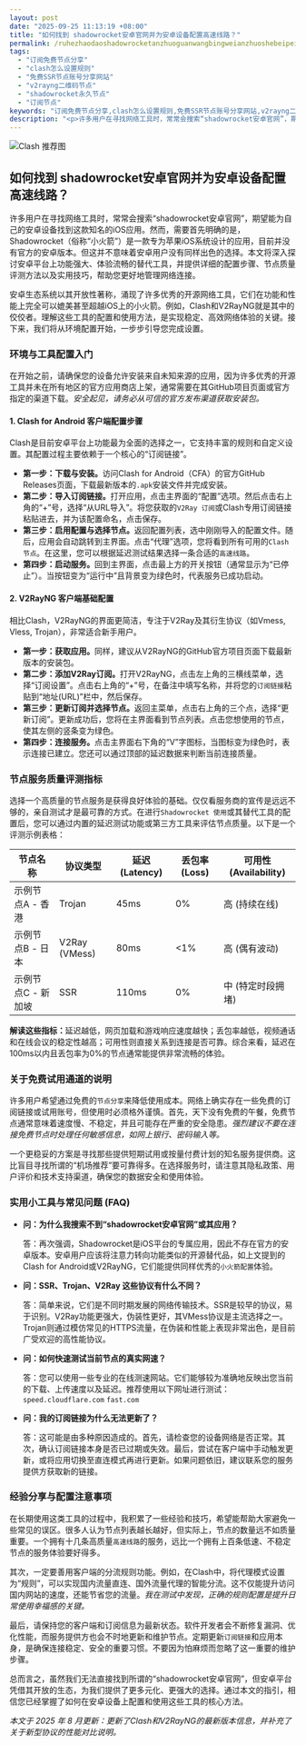 ```yaml
---
layout: post
date: "2025-09-25 11:13:19 +08:00"
title: "如何找到 shadowrocket安卓官网并为安卓设备配置高速线路？"
permalink: /ruhezhaodaoshadowrocketanzhuoguanwangbingweianzhuoshebeipeizhigaosuxianlu/
tags:
  - "订阅免费节点分享"
  - "clash怎么设置规则"
  - "免费SSR节点账号分享网站"
  - "v2rayng二维码节点"
  - "shadowrocket永久节点"
  - "订阅节点"
keywords: "订阅免费节点分享,clash怎么设置规则,免费SSR节点账号分享网站,v2rayng二维码节点,shadowrocket永久节点,订阅节点"
description: "<p>许多用户在寻找网络工具时，常常会搜索“shadowrocket安卓官网”，期望能为自己的安卓设备找到这款知名的iOS应用。然而，需要首先明确的是，Shadowrocket（俗称“小火箭”）是一款专为苹果iOS系统设计的应用，目前并没有官方的安卓版本。但这并不意味着安卓用户没有同样出色的选择。本文将深入探讨安卓平台上功能强大、体验流畅的替代工具，并提供详细的配置步骤、节点质量评测方法以及实用技巧，帮助您更好地管理网络连接。</p>"
---
```


![Clash 推荐图](https://clashjd.github.io/assets/img/付费小火箭机场推荐.png)

## 如何找到 shadowrocket安卓官网并为安卓设备配置高速线路？

<p>许多用户在寻找网络工具时，常常会搜索“shadowrocket安卓官网”，期望能为自己的安卓设备找到这款知名的iOS应用。然而，需要首先明确的是，Shadowrocket（俗称“小火箭”）是一款专为苹果iOS系统设计的应用，目前并没有官方的安卓版本。但这并不意味着安卓用户没有同样出色的选择。本文将深入探讨安卓平台上功能强大、体验流畅的替代工具，并提供详细的配置步骤、节点质量评测方法以及实用技巧，帮助您更好地管理网络连接。</p>
<p>安卓生态系统以其开放性著称，涌现了许多优秀的开源网络工具，它们在功能和性能上完全可以媲美甚至超越iOS上的小火箭。例如，Clash和V2RayNG就是其中的佼佼者。理解这些工具的配置和使用方法，是实现稳定、高效网络体验的关键。接下来，我们将从环境配置开始，一步步引导您完成设置。</p>
<h3>环境与工具配置入门</h3>
<p>在开始之前，请确保您的设备允许安装来自未知来源的应用，因为许多优秀的开源工具并未在所有地区的官方应用商店上架，通常需要在其GitHub项目页面或官方指定的渠道下载。<em>安全起见，请务必从可信的官方发布渠道获取安装包。</em></p>
<h4>1. Clash for Android 客户端配置步骤</h4>
<p>Clash是目前安卓平台上功能最为全面的选择之一，它支持丰富的规则和自定义设置。其配置过程主要依赖于一个核心的“订阅链接”。</p>
<ul>
    <li><strong>第一步：下载与安装。</strong>访问Clash for Android（CFA）的官方GitHub Releases页面，下载最新版本的<code>.apk</code>安装文件并完成安装。</li>
    <li><strong>第二步：导入订阅链接。</strong>打开应用，点击主界面的“配置”选项。然后点击右上角的“+”号，选择“从URL导入”。将您获取的<code>V2Ray 订阅</code>或Clash专用订阅链接粘贴进去，并为该配置命名，点击保存。</li>
    <li><strong>第三步：启用配置与选择节点。</strong>返回配置列表，选中刚刚导入的配置文件。随后，应用会自动跳转到主界面。点击“代理”选项，您将看到所有可用的<code>Clash 节点</code>。在这里，您可以根据延迟测试结果选择一条合适的<code>高速线路</code>。</li>
    <li><strong>第四步：启动服务。</strong>回到主界面，点击最上方的开关按钮（通常显示为“已停止”）。当按钮变为“运行中”且背景变为绿色时，代表服务已成功启动。</li>
</ul>
<h4>2. V2RayNG 客户端基础配置</h4>
<p>相比Clash，V2RayNG的界面更简洁，专注于V2Ray及其衍生协议（如Vmess, Vless, Trojan），非常适合新手用户。</p>
<ul>
    <li><strong>第一步：获取应用。</strong>同样，建议从V2RayNG的GitHub官方项目页面下载最新版本的安装包。</li>
    <li><strong>第二步：添加V2Ray订阅。</strong>打开V2RayNG，点击左上角的三横线菜单，选择“订阅设置”。点击右上角的“+”号，在备注中填写名称，并将您的<code>订阅链接</code>粘贴到“地址(URL)”栏中，然后保存。</li>
    <li><strong>第三步：更新订阅并选择节点。</strong>返回主菜单，点击右上角的三个点，选择“更新订阅”。更新成功后，您将在主界面看到节点列表。点击您想使用的节点，使其左侧的竖条变为绿色。</li>
    <li><strong>第四步：连接服务。</strong>点击主界面右下角的“V”字图标，当图标变为绿色时，表示连接已建立。您还可以通过顶部的延迟数据来判断当前连接质量。</li>
</ul>
<h3>节点服务质量评测指标</h3>
<p>选择一个高质量的节点服务是获得良好体验的基础。仅仅看服务商的宣传是远远不够的，亲自测试才是最可靠的方式。在进行<code>Shadowrocket 使用</code>或其替代工具的配置后，您可以通过内置的延迟测试功能或第三方工具来评估节点质量。以下是一个评测示例表格：</p>
<table>
    <thead>
        <tr>
            <th>节点名称</th>
            <th>协议类型</th>
            <th>延迟 (Latency)</th>
            <th>丢包率 (Loss)</th>
            <th>可用性 (Availability)</th>
        </tr>
    </thead>
    <tbody>
        <tr>
            <td>示例节点A - 香港</td>
            <td>Trojan</td>
            <td>45ms</td>
            <td>0%</td>
            <td>高 (持续在线)</td>
        </tr>
        <tr>
            <td>示例节点B - 日本</td>
            <td>V2Ray (VMess)</td>
            <td>80ms</td>
            <td>&lt;1%</td>
            <td>高 (偶有波动)</td>
        </tr>
        <tr>
            <td>示例节点C - 新加坡</td>
            <td>SSR</td>
            <td>110ms</td>
            <td>0%</td>
            <td>中 (特定时段拥堵)</td>
        </tr>
    </tbody>
</table>
<p><strong>解读这些指标：</strong>延迟越低，网页加载和游戏响应速度越快；丢包率越低，视频通话和在线会议的稳定性越高；可用性则直接关系到连接是否可靠。综合来看，延迟在100ms以内且丢包率为0%的节点通常能提供非常流畅的体验。</p>
<h3>关于免费试用通道的说明</h3>
<p>许多用户希望通过免费的<code>节点分享</code>来降低使用成本。网络上确实存在一些免费的订阅链接或试用账号，但使用时必须格外谨慎。首先，天下没有免费的午餐，免费节点通常意味着速度慢、不稳定，并且可能存在严重的安全隐患。<em>强烈建议不要在连接免费节点时处理任何敏感信息，如网上银行、密码输入等。</em></p>
<p>一个更稳妥的方案是寻找那些提供短期试用或按量付费计划的知名服务提供商。这比盲目寻找所谓的“机场推荐”要可靠得多。在选择服务时，请注意其隐私政策、用户评价和技术支持渠道，确保您的数据安全和使用体验。</p>
<h3>实用小工具与常见问题 (FAQ)</h3>
<ul>
    <li>
        <strong>问：为什么我搜索不到“shadowrocket安卓官网”或其应用？</strong>
        <p>答：再次强调，Shadowrocket是iOS平台的专属应用，因此不存在官方的安卓版本。安卓用户应该将注意力转向功能类似的开源替代品，如上文提到的Clash for Android或V2RayNG，它们能提供同样优秀的<code>小火箭配置</code>体验。</p>
    </li>
    <li>
        <strong>问：SSR、Trojan、V2Ray 这些协议有什么不同？</strong>
        <p>答：简单来说，它们是不同时期发展的网络传输技术。SSR是较早的协议，易于识别。V2Ray功能更强大，伪装性更好，其VMess协议是主流选择之一。Trojan则通过模仿常见的HTTPS流量，在伪装和性能上表现非常出色，是目前广受欢迎的高性能协议。</p>
    </li>
    <li>
        <strong>问：如何快速测试当前节点的真实网速？</strong>
        <p>答：您可以使用一些专业的在线测速网站。它们能够较为准确地反映出您当前的下载、上传速度以及延迟。推荐使用以下网址进行测试：
        <code>speed.cloudflare.com</code>
        <code>fast.com</code>
        </p>
    </li>
    <li>
        <strong>问：我的订阅链接为什么无法更新了？</strong>
        <p>答：这可能是由多种原因造成的。首先，请检查您的设备网络是否正常。其次，确认订阅链接本身是否已过期或失效。最后，尝试在客户端中手动触发更新，或将应用切换至直连模式再进行更新。如果问题依旧，建议联系您的服务提供方获取新的链接。</p>
    </li>
</ul>
<h3>经验分享与配置注意事项</h3>
<p>在长期使用这类工具的过程中，我积累了一些经验和技巧，希望能帮助大家避免一些常见的误区。很多人认为节点列表越长越好，但实际上，节点的数量远不如质量重要。一个拥有十几条高质量<code>高速线路</code>的服务，远比一个拥有上百条低速、不稳定节点的服务体验要好得多。</p>
<p>其次，一定要善用客户端的分流规则功能。例如，在Clash中，将代理模式设置为“规则”，可以实现国内流量直连、国外流量代理的智能分流。这不仅能提升访问国内网站的速度，还能节省您的流量。<em>我在测试中发现，正确的规则配置是提升日常使用幸福感的关键。</em></p>
<p>最后，请保持您的客户端和订阅信息为最新状态。软件开发者会不断修复漏洞、优化性能，而服务提供方也会不时地更新和维护节点。定期更新<code>订阅链接</code>和应用本身，是确保连接稳定、安全的重要习惯。不要因为怕麻烦而忽略了这一重要的维护步骤。</p>
<p>总而言之，虽然我们无法直接找到所谓的“shadowrocket安卓官网”，但安卓平台凭借其开放的生态，为我们提供了更多元化、更强大的选择。通过本文的指引，相信您已经掌握了如何在安卓设备上配置和使用这些工具的核心方法。</p>
<p><em>本文于 2025 年 8 月更新：更新了Clash和V2RayNG的最新版本信息，并补充了关于新型协议的性能对比说明。</em></p>